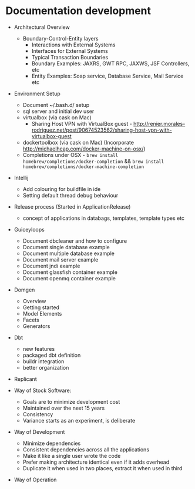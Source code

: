# Documentation development

* Architectural Overview
    * Boundary-Control-Entity layers
        * Interactions with External Systems
        * Interfaces for External Systems
        * Typical Transaction Boundaries
        * Boundary Examples: JAXRS, GWT RPC, JAXWS, JSF Controllers, etc
        * Entity Examples: Soap service, Database Service, Mail Service etc

* Environment Setup
    * Document ~/.bash.d/ setup
    * sql server and initial dev user
    * virtualbox (via cask on Mac)
        * Sharing Host VPN with VirtualBox guest - http://renier.morales-rodriguez.net/post/90674523562/sharing-host-vpn-with-virtualbox-guest
    * dockertoolbox (via cask on Mac) (Incorporate http://michaelheap.com/docker-machine-on-osx/)
    * Completions under OSX - `brew install homebrew/completions/docker-completion` && `brew install homebrew/completions/docker-machine-completion`

* Intellij
    * Add colouring for buildfile in ide
    * Setting default thread debug behaviour

* Release process (Started in ApplicationRelease)
    * concept of applications in databags, templates, template types etc

* Guiceyloops
    * Document dbcleaner and how to configure
    * Document single database example
    * Document multiple database example
    * Document mail server example
    * Document jndi example
    * Document glassfish container example
    * Document openmq container example

* Domgen
    * Overview
    * Getting started
    * Model Elements
    * Facets
    * Generators

* Dbt
    * new features
    * packaged dbt definition
    * buildr integration
    * better organization

* Replicant

* Way of Stock Software:
    * Goals are to minimize development cost
    * Maintained over the next 15 years
    * Consistency
    * Variance starts as an experiment, is deliberate

* Way of Development
    * Minimize dependencies
    * Consistent dependencies across all the applications
    * Make it like a single user wrote the code
    * Prefer making architecture identical even if it adds overhead
    * Duplicate it when used in two places, extract it when used in third

* Way of Operation
